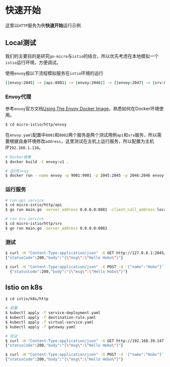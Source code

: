 # 快速开始

这里以`HTTP`服务为例**快速开始**运行示例

## Local测试
我们的主要目的是研究`go-micro`与`istio`的结合，所以优先考虑在本地模拟一个`istio`运行环境，方便调试。

使用`envoy`按以下流程模拟服务在`istio`环境的运行
```bash
[|envoy:2045| -> |api:8081| -> |envoy:2046|] -> [|envoy:2047| -> |srv:8082|]
```

### Envoy代理
参考`envoy`官方文档[Using The Envoy Docker Image](https://www.envoyproxy.io/docs/envoy/v1.10.0/start/start#using-the-envoy-docker-image)，熟悉如何在Docker环境使用。
```bash
$ cd micro-istio/http/envoy
```
在`envoy.yaml`配置中`8081`和`8082`两个服务是两个测试用例`api`和`srv`服务，所以需要根据自身环境修改`address`，这里测试在主机上运行服务，所以配置为主机IP`192.168.1.110`。

```bash
# Docker镜像
$ docker build -t envoy:v1 .

# 运行Envoy
$ docker run --name envoy -p 9901:9901 -p 2045:2045 -p 2046:2046 envoy:v1
```

### 运行服务
```bash
# run api service
$ cd micro-istio/http/api
$ go run main.go -server_address 0.0.0.0:8081 -client_call_address localhost:2046

# run srv service
$ cd micro-istio/http/srv
$ go run main.go -server_address 0.0.0.0:8082
```

### 测试
```bash
$ curl -H "Content-Type:application/json" -X GET http://127.0.0.1:2045/example/call?name=Hobo
{"statusCode":200,"body":"{\"msg\":\"Hello Hobo\"}"}

$ curl -H "Content-Type:application/json" -X POST -d '{"name":"Hobo"}' http://127.0.0.1:2045/example/call
  {"statusCode":200,"body":"{\"msg\":\"Hello Hobo\"}"}
```

## Istio on k8s

```bash
$ cd istio/k8s/http

# 部署
$ kubectl apply -f service-deployment.yaml
$ kubectl apply -f destination-rule.yaml
$ kubectl apply -f virtual-service.yaml
$ kubectl apply -f gateway.yaml

# 验证
$ curl -H "Content-Type:application/json" -X GET http://192.168.39.147:31380/example/call?name=Hobo
{"statusCode":200,"body":"{\"msg\":\"Hello Hobo\"}"}

$ curl -H "Content-Type:application/json" -X POST -d '{"name":"Hobo"}' http://192.168.39.147:31380/example/call
{"statusCode":200,"body":"{\"msg\":\"Hello Hobo\"}"}

```
